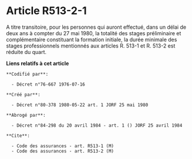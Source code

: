 # Article R513-2-1

A titre transitoire, pour les personnes qui auront effectué, dans un délai de deux ans à compter du 27 mai 1980, la totalité
des stages préliminaire et complémentaire constituant la formation initiale, la durée minimale des stages professionnels
mentionnés aux articles R. 513-1 et R. 513-2 est réduite du quart.

**Liens relatifs à cet article**

	**Codifié par**:

	  - Décret n°76-667 1976-07-16

	**Créé par**:

	  - Décret n°80-378 1980-05-22 art. 1 JORF 25 mai 1980

	**Abrogé par**:

	  - Décret n°84-298 du 20 avril 1984 - art. 1 () JORF 25 avril 1984

	**Cite**:

	  - Code des assurances - art. R513-1 (M)
	  - Code des assurances - art. R513-2 (M)
